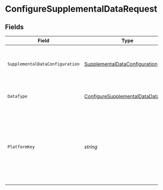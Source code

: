 # ConfigureSupplementalDataRequest


## Fields

| Field                                                                                                                                                                                                                                                                                                                                       | Type                                                                                                                                                                                                                                                                                                                                        | Required                                                                                                                                                                                                                                                                                                                                    | Description                                                                                                                                                                                                                                                                                                                                 | Example                                                                                                                                                                                                                                                                                                                                     |
| ------------------------------------------------------------------------------------------------------------------------------------------------------------------------------------------------------------------------------------------------------------------------------------------------------------------------------------------- | ------------------------------------------------------------------------------------------------------------------------------------------------------------------------------------------------------------------------------------------------------------------------------------------------------------------------------------------- | ------------------------------------------------------------------------------------------------------------------------------------------------------------------------------------------------------------------------------------------------------------------------------------------------------------------------------------------- | ------------------------------------------------------------------------------------------------------------------------------------------------------------------------------------------------------------------------------------------------------------------------------------------------------------------------------------------- | ------------------------------------------------------------------------------------------------------------------------------------------------------------------------------------------------------------------------------------------------------------------------------------------------------------------------------------------- |
| `SupplementalDataConfiguration`                                                                                                                                                                                                                                                                                                             | [SupplementalDataConfiguration](../../models/shared/SupplementalDataConfiguration.md)                                                                                                                                                                                                                                                       | :heavy_minus_sign:                                                                                                                                                                                                                                                                                                                          | The configuration for the specified platform and data type.                                                                                                                                                                                                                                                                                 |                                                                                                                                                                                                                                                                                                                                             |
| `DataType`                                                                                                                                                                                                                                                                                                                                  | [ConfigureSupplementalDataDataType](../../models/operations/ConfigureSupplementalDataDataType.md)                                                                                                                                                                                                                                           | :heavy_check_mark:                                                                                                                                                                                                                                                                                                                          | Supported supplemental data data type.                                                                                                                                                                                                                                                                                                      | invoices                                                                                                                                                                                                                                                                                                                                    |
| `PlatformKey`                                                                                                                                                                                                                                                                                                                               | *string*                                                                                                                                                                                                                                                                                                                                    | :heavy_check_mark:                                                                                                                                                                                                                                                                                                                          | A unique 4-letter key to represent a platform in each integration. View [accounting](https://docs.codat.io/integrations/accounting/overview#platform-keys), [banking](https://docs.codat.io/integrations/banking/overview#platform-keys), and [commerce](https://docs.codat.io/integrations/commerce/overview#platform-keys) platform keys. | gbol                                                                                                                                                                                                                                                                                                                                        |